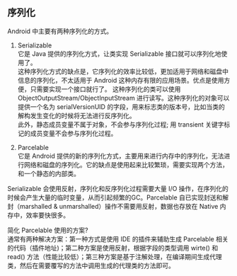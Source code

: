 ## 序列化
Android 中主要有两种序列化的方式。
1. Serializable  
它是 Java 提供的序列化方式，让类实现 Serializable 接口就可以序列化地使用了。  
这种序列化方式的缺点是，它序列化的效率比较低，更加适用于网络和磁盘中信息的序列化，不太适用于 Android 这种内存有限的应用场景。优点是使用方便，只需要实现一个接口就行了。
这种序列化的类可以使用 ObjectOutputStream/ObjectInputStream 进行读写。这种序列化的对象可以提供一个名为 serialVersionUID 的字段，用来标志类的版本号，比如当类的解构发生变化的时候将无法进行反序列化。  
此外，静态成员变量不属于对象，不会参与序列化过程; 用 transient 关键字标记的成员变量不会参与序列化过程。

2. Parcelable   
它是 Android 提供的新的序列化方式，主要用来进行内存中的序列化，无法进行网络和磁盘的序列化。它的缺点是使用起来比较繁琐，需要实现两个方法，和一个静态的内部类。


Serializable 会使用反射，序列化和反序列化过程需要大量 I/O 操作，在序列化的时候会产生大量的临时变量，从而引起频繁的GC。Parcelable 自已实现封送和解封（marshalled & unmarshalled）操作不需要用反射，数据也存放在 Native 内存中，效率要快很多。

简化 Parcelable 使用的方案?   
通常有两种解决方案：第一种方式是使用 IDE 的插件来辅助生成 Parcelable 相关的代码（插件地址)；第二种方案是使用反射，根据字段的类型调用 wirte() 和 read() 方法（性能比较低）；第三种方案是基于注解处理，在编译期间生成代理类，然后在需要覆写的方法中调用生成的代理类的方法即可。